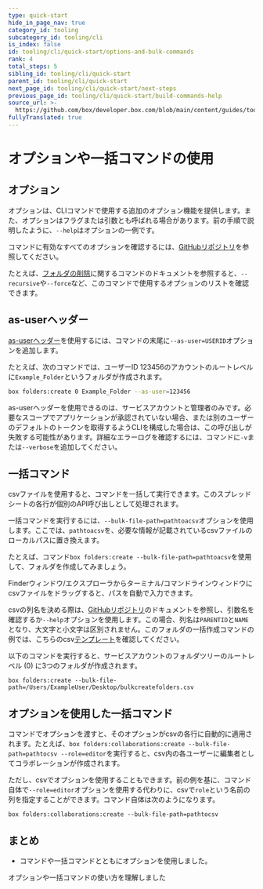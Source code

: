 ```yaml
---
type: quick-start
hide_in_page_nav: true
category_id: tooling
subcategory_id: tooling/cli
is_index: false
id: tooling/cli/quick-start/options-and-bulk-commands
rank: 4
total_steps: 5
sibling_id: tooling/cli/quick-start
parent_id: tooling/cli/quick-start
next_page_id: tooling/cli/quick-start/next-steps
previous_page_id: tooling/cli/quick-start/build-commands-help
source_url: >-
  https://github.com/box/developer.box.com/blob/main/content/guides/tooling/cli/quick-start/4-options-and-bulk-commands.md
fullyTranslated: true
---
```

# オプションや一括コマンドの使用

## オプション

オプションは、CLIコマンドで使用する追加のオプション機能を提供します。また、オプションはフラグまたは引数とも呼ばれる場合があります。前の手順で説明したように、`--help`はオプションの一例です。

コマンドに有効なすべてのオプションを確認するには、[GitHubリポジトリ][github]を参照してください。

たとえば、[フォルダの削除][df]に関するコマンドのドキュメントを参照すると、`--recursive`や`--force`など、このコマンドで使用するオプションのリストを確認できます。

## as-userヘッダー

[as-userヘッダー][asuser]を使用するには、コマンドの末尾に`--as-user=USERID`オプションを追加します。

たとえば、次のコマンドでは、ユーザーID 123456のアカウントのルートレベルに`Example_Folder`というフォルダが作成されます。

```bash
box folders:create 0 Example_Folder --as-user=123456
```

<message type="warning"></message>

as-userヘッダーを使用できるのは、サービスアカウントと管理者のみです。必要なスコープでアプリケーションが承認されていない場合、または別のユーザーのデフォルトのトークンを取得するようCLIを構成した場合は、この呼び出しが失敗する可能性があります。詳細なエラーログを確認するには、コマンドに`-v`または`--verbose`を追加してください。

</Message>

## 一括コマンド

<!--alex ignore execute-->

csvファイルを使用すると、コマンドを一括して実行できます。このスプレッドシートの各行が個別のAPI呼び出しとして処理されます。

<!--alex ignore execute-->

一括コマンドを実行するには、`--bulk-file-path=pathtoacsv`オプションを使用します。ここでは、`pathtoacsv`を、必要な情報が記載されているcsvファイルのローカルパスに置き換えます。

<!-- markdownlint-disable line-length -->

たとえば、コマンド`box folders:create --bulk-file-path=pathtoacsv`を使用して、フォルダを作成してみましょう。

<!-- markdownlint-enable line-length -->

<message type="tip"></message>

Finderウィンドウ/エクスプローラからターミナル/コマンドラインウィンドウにcsvファイルをドラッグすると、パスを自動で入力できます。

</Message>

csvの列名を決める際は、[GitHubリポジトリ][github]のドキュメントを参照し、引数名を確認するか`--help`オプションを使用します。この場合、列名は`PARENTID`と`NAME`となり、大文字と小文字は区別されません。このフォルダの一括作成コマンドの例では、こちらのcsv[テンプレート][csv]を確認してください。

<!--alex ignore executing-->

以下のコマンドを実行すると、サービスアカウントのフォルダツリーのルートレベル (0) に3つのフォルダが作成されます。

<!-- markdownlint-disable line-length -->

`box folders:create --bulk-file-path=/Users/ExampleUser/Desktop/bulkcreatefolders.csv`

<!-- markdownlint-enable line-length -->

## オプションを使用した一括コマンド

<!-- markdownlint-disable line-length -->

コマンドでオプションを渡すと、そのオプションがcsvの各行に自動的に適用されます。たとえば、`box folders:collaborations:create --bulk-file-path=pathtocsv --role=editor`を実行すると、csv内の各ユーザーに編集者としてコラボレーションが作成されます。

<!-- markdownlint-enable line-length -->

ただし、csvでオプションを使用することもできます。前の例を基に、コマンド自体で`--role=editor`オプションを使用する代わりに、csvで`role`という名前の列を指定することができます。コマンド自体は次のようになります。

<!-- markdownlint-disable line-length -->

`box folders:collaborations:create --bulk-file-path=pathtocsv`

<!-- markdownlint-enable line-length -->

## まとめ

* コマンドや一括コマンドとともにオプションを使用しました。

<Next>

オプションや一括コマンドの使い方を理解しました

</Next>

[github]: https://github.com/box/boxcli#command-topics-1

[df]: https://github.com/box/boxcli/blob/master/docs/folders.md#box-foldersdelete-id

[asuser]: g://authentication/jwt/as-user/

[csv]: https://cloud.box.com/s/0jowjhf85dnnjt9i5pd9va1fu54i1m0m

